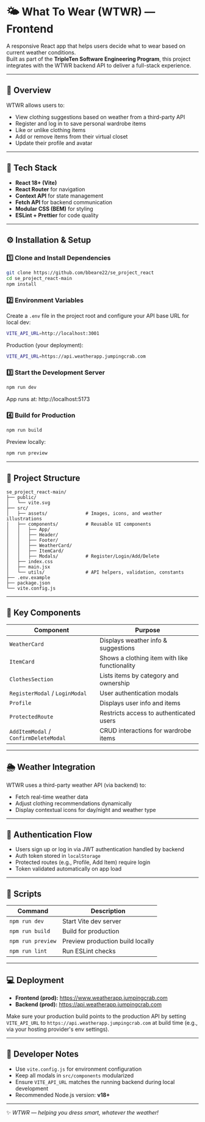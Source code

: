# 🌤️ What To Wear (WTWR) — Frontend

A responsive React app that helps users decide what to wear based on current weather conditions.  
Built as part of the **TripleTen Software Engineering Program**, this project integrates with the WTWR backend API to deliver a full-stack experience.

---

## 🚀 Overview

WTWR allows users to:

- View clothing suggestions based on weather from a third-party API
- Register and log in to save personal wardrobe items
- Like or unlike clothing items
- Add or remove items from their virtual closet
- Update their profile and avatar

---

## 🧰 Tech Stack

- **React 18+ (Vite)**
- **React Router** for navigation
- **Context API** for state management
- **Fetch API** for backend communication
- **Modular CSS (BEM)** for styling
- **ESLint + Prettier** for code quality

---

## ⚙️ Installation & Setup

### 1️⃣ Clone and Install Dependencies

```bash
git clone https://github.com/bbeare22/se_project_react
cd se_project_react-main
npm install
```

### 2️⃣ Environment Variables

Create a `.env` file in the project root and configure your API base URL for local dev:

```bash
VITE_API_URL=http://localhost:3001
```

Production (your deployment):

```bash
VITE_API_URL=https://api.weatherapp.jumpingcrab.com
```

### 3️⃣ Start the Development Server

```bash
npm run dev
```

App runs at: http://localhost:5173

### 4️⃣ Build for Production

```bash
npm run build
```

Preview locally:

```bash
npm run preview
```

---

## 📁 Project Structure

```
se_project_react-main/
├── public/
│   └── vite.svg
├── src/
│   ├── assets/              # Images, icons, and weather illustrations
│   ├── components/          # Reusable UI components
│   │   ├── App/
│   │   ├── Header/
│   │   ├── Footer/
│   │   ├── WeatherCard/
│   │   ├── ItemCard/
│   │   ├── Modals/          # Register/Login/Add/Delete
│   ├── index.css
│   ├── main.jsx
│   └── utils/               # API helpers, validation, constants
├── .env.example
├── package.json
└── vite.config.js
```

---

## 🧩 Key Components

| Component                             | Purpose                                       |
| ------------------------------------- | --------------------------------------------- |
| `WeatherCard`                         | Displays weather info & suggestions           |
| `ItemCard`                            | Shows a clothing item with like functionality |
| `ClothesSection`                      | Lists items by category and ownership         |
| `RegisterModal` / `LoginModal`        | User authentication modals                    |
| `Profile`                             | Displays user info and items                  |
| `ProtectedRoute`                      | Restricts access to authenticated users       |
| `AddItemModal` / `ConfirmDeleteModal` | CRUD interactions for wardrobe items          |

---

## 🌦️ Weather Integration

WTWR uses a third-party weather API (via backend) to:

- Fetch real-time weather data
- Adjust clothing recommendations dynamically
- Display contextual icons for day/night and weather type

---

## 🔐 Authentication Flow

- Users sign up or log in via JWT authentication handled by backend
- Auth token stored in `localStorage`
- Protected routes (e.g., Profile, Add Item) require login
- Token validated automatically on app load

---

## 🧾 Scripts

| Command           | Description                      |
| ----------------- | -------------------------------- |
| `npm run dev`     | Start Vite dev server            |
| `npm run build`   | Build for production             |
| `npm run preview` | Preview production build locally |
| `npm run lint`    | Run ESLint checks                |

---

## 💻 Deployment

- **Frontend (prod):** https://www.weatherapp.jumpingcrab.com
- **Backend (prod):** https://api.weatherapp.jumpingcrab.com

Make sure your production build points to the production API by setting `VITE_API_URL` to `https://api.weatherapp.jumpingcrab.com` at build time (e.g., via your hosting provider's env settings).

---

## 🧠 Developer Notes

- Use `vite.config.js` for environment configuration
- Keep all modals in `src/components` modularized
- Ensure `VITE_API_URL` matches the running backend during local development
- Recommended Node.js version: **v18+**

---

✨ _WTWR — helping you dress smart, whatever the weather!_
